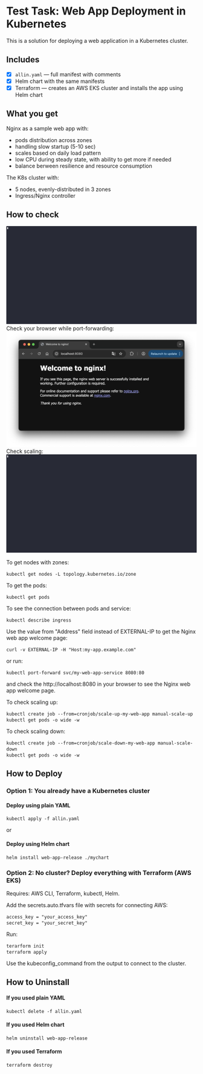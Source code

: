 # Test Task: Web App Deployment in Kubernetes

This is a solution for deploying a web application in a Kubernetes cluster.

## Includes

- [x] `allin.yaml` — full manifest with comments
- [x] Helm chart with the same manifests
- [x] Terraform — creates an AWS EKS cluster and installs the app using Helm chart

## What you get

Nginx as a sample web app with:
- pods distribution across zones
- handling slow startup (5-10 sec)
- scales based on daily load pattern
- low CPU during steady state, with ability to get more if needed
- balance berween resilience and resource consumption

The K8s cluster with:
- 5 nodes, evenly-distributed in 3 zones
- Ingress/Nginx controller

## How to check
![til](https://github.com/marynik/aws-test-env/blob/main/demo/demo.gif)
Check your browser while port-forwarding:
![til](https://github.com/marynik/aws-test-env/blob/main/demo/localhost_screenshot.png)
Check scaling:
![til](https://github.com/marynik/aws-test-env/blob/main/demo/demo2.gif)

To get nodes with zones:
```
kubectl get nodes -L topology.kubernetes.io/zone
```
To get the pods:
```
kubectl get pods
```
To see the connection between pods and service:
```
kubectl describe ingress
```
Use the value from "Address" field instead of EXTERNAL-IP to get the Nginx web app welcome page:
```
curl -v EXTERNAL-IP -H "Host:my-app.example.com"
```
or run:
```
kubectl port-forward svc/my-web-app-service 8080:80
```
and check the http://localhost:8080 in your browser to see the Nginx web app welcome page.

To check scaling up:
```
kubectl create job --from=cronjob/scale-up-my-web-app manual-scale-up
kubectl get pods -o wide -w
```
To check scaling down:
```
kubectl create job --from=cronjob/scale-down-my-web-app manual-scale-down
kubectl get pods -o wide -w
```

## How to Deploy

### Option 1: You already have a Kubernetes cluster

#### Deploy using plain YAML
```
kubectl apply -f allin.yaml
```
or
#### Deploy using Helm chart
```
helm install web-app-release ./mychart
```
### Option 2: No cluster? Deploy everything with Terraform (AWS EKS)

Requires: AWS CLI, Terraform, kubectl, Helm.

Add the secrets.auto.tfvars file with secrets for connecting AWS:
```
access_key = "your_access_key"
secret_key = "your_secret_key"
```
Run:
```
terarform init
terraform apply
```

Use the kubeconfig_command from the output to connect to the cluster.

## How to Uninstall

#### If you used plain YAML
```
kubectl delete -f allin.yaml
```
#### If you used Helm chart
```
helm uninstall web-app-release
```
#### If you used Terraform
```
terraform destroy
```

